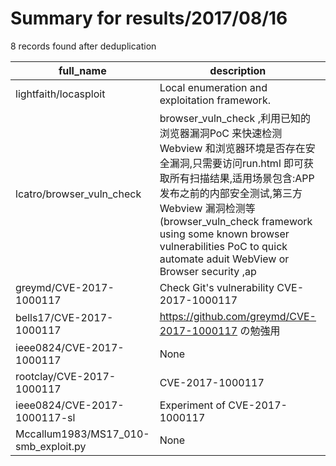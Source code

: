 
# Summary for results/2017/08/16
    
8 records found after deduplication

| full_name | description | html_url | matched_list | matched_count | pushed_at | size | stargazers_count | language | forks_count |
|--------------------------------------|------------------------------------------------------------------------------------------------------------------------------------------------------------------------------------------------------------------------------------------------------------------|---------------------------------------------------------|-----------------------|-----------------|---------------------------|--------|--------------------|------------|---------------|
| lightfaith/locasploit | Local enumeration and exploitation framework. | https://github.com/lightfaith/locasploit | ['exploit'] | 1 | 2017-08-16 13:39:24+00:00 | 9269 | 18 | Python | 13 |
| lcatro/browser_vuln_check | browser_vuln_check ,利用已知的浏览器漏洞PoC 来快速检测Webview 和浏览器环境是否存在安全漏洞,只需要访问run.html 即可获取所有扫描结果,适用场景包含:APP 发布之前的内部安全测试,第三方Webview 漏洞检测等(browser_vuln_check framework using some known browser vulnerabilities PoC to quick automate aduit WebView or Browser security ,ap | https://github.com/lcatro/browser_vuln_check | ['vulnerability poc'] | 1 | 2017-08-16 16:11:21+00:00 | 7226 | 106 | Python | 44 |
| greymd/CVE-2017-1000117 | Check Git's vulnerability CVE-2017-1000117 | https://github.com/greymd/CVE-2017-1000117 | ['cve-2'] | 1 | 2017-08-16 15:39:15+00:00 | 2 | 136 | | 25 |
| bells17/CVE-2017-1000117 | https://github.com/greymd/CVE-2017-1000117 の勉強用 | https://github.com/bells17/CVE-2017-1000117 | ['cve-2'] | 1 | 2017-08-16 09:35:26+00:00 | 1 | 0 | | 0 |
| ieee0824/CVE-2017-1000117 | None | https://github.com/ieee0824/CVE-2017-1000117 | ['cve-2'] | 1 | 2017-08-16 10:03:55+00:00 | 1 | 3 | | 0 |
| rootclay/CVE-2017-1000117 | CVE-2017-1000117 | https://github.com/rootclay/CVE-2017-1000117 | ['cve-2'] | 1 | 2017-08-16 06:14:17+00:00 | 3 | 0 | Shell | 2 |
| ieee0824/CVE-2017-1000117-sl | Experiment of CVE-2017-1000117 | https://github.com/ieee0824/CVE-2017-1000117-sl | ['cve-2'] | 1 | 2017-08-16 09:54:58+00:00 | 4904 | 0 | Ruby | 0 |
| Mccallum1983/MS17_010-smb_exploit.py | None | https://github.com/Mccallum1983/MS17_010-smb_exploit.py | ['exploit'] | 1 | 2017-08-16 16:06:18+00:00 | 0 | 0 | | 0 |

